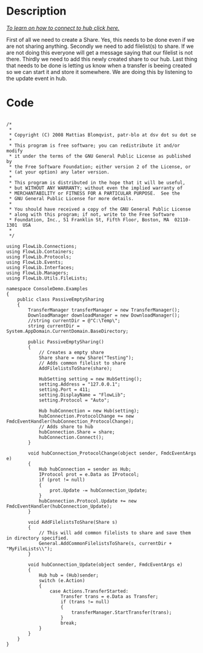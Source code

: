 # Description #

_[To learn on how to connect to hub click here.](CodeExamplesConnectToHub.md)_

First of all we need to create a Share.
Yes, this needs to be done even if we are not sharing anything.
Secondly we need to add filelist(s) to share.
If we are not doing this everyone will get a message saying that our filelist is not there.
Thirdly we need to add this newly created share to our hub.
Last thing that needs to be done is letting us know when a transfer is beeing created so we can start it and store it somewhere.
We are doing this by listening to the update event in hub.

# Code #
```

/*
 *
 * Copyright (C) 2008 Mattias Blomqvist, patr-blo at dsv dot su dot se
 *
 * This program is free software; you can redistribute it and/or modify
 * it under the terms of the GNU General Public License as published by
 * the Free Software Foundation; either version 2 of the License, or
 * (at your option) any later version.
 * 
 * This program is distributed in the hope that it will be useful,
 * but WITHOUT ANY WARRANTY; without even the implied warranty of
 * MERCHANTABILITY or FITNESS FOR A PARTICULAR PURPOSE.  See the
 * GNU General Public License for more details.
 * 
 * You should have received a copy of the GNU General Public License
 * along with this program; if not, write to the Free Software
 * Foundation, Inc., 51 Franklin St, Fifth Floor, Boston, MA  02110-1301  USA
 *
 */

using FlowLib.Connections;
using FlowLib.Containers;
using FlowLib.Protocols;
using FlowLib.Events;
using FlowLib.Interfaces;
using FlowLib.Managers;
using FlowLib.Utils.FileLists;

namespace ConsoleDemo.Examples
{
    public class PassiveEmptySharing
    {
        TransferManager transferManager = new TransferManager();
        DownloadManager downloadManager = new DownloadManager();
        //string currentDir = @"C:\Temp\";
        string currentDir = System.AppDomain.CurrentDomain.BaseDirectory;

        public PassiveEmptySharing()
        {
            // Creates a empty share
            Share share = new Share("Testing");
            // Adds common filelist to share
            AddFilelistsToShare(share);

            HubSetting setting = new HubSetting();
            setting.Address = "127.0.0.1";
            setting.Port = 411;
            setting.DisplayName = "FlowLib";
            setting.Protocol = "Auto";

            Hub hubConnection = new Hub(setting);
            hubConnection.ProtocolChange += new FmdcEventHandler(hubConnection_ProtocolChange);
            // Adds share to hub
            hubConnection.Share = share;
            hubConnection.Connect();
        }

        void hubConnection_ProtocolChange(object sender, FmdcEventArgs e)
        {
            Hub hubConnection = sender as Hub;
            IProtocol prot = e.Data as IProtocol;
            if (prot != null)
            {
                prot.Update -= hubConnection_Update;
            }
            hubConnection.Protocol.Update += new FmdcEventHandler(hubConnection_Update);
        }

        void AddFilelistsToShare(Share s)
        {
            // This will add common filelists to share and save them in directory specified.
            General.AddCommonFilelistsToShare(s, currentDir + "MyFileLists\\");
        }

        void hubConnection_Update(object sender, FmdcEventArgs e)
        {
            Hub hub = (Hub)sender;
            switch (e.Action)
            {
                case Actions.TransferStarted:
                    Transfer trans = e.Data as Transfer;
                    if (trans != null)
                    {
                        transferManager.StartTransfer(trans);
                    }
                    break;
            }
        }
    }
}
```